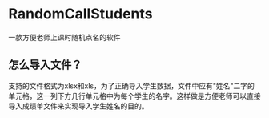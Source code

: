 # RandomCallStudents
一款方便老师上课时随机点名的软件

## 怎么导入文件？

支持的文件格式为xlsx和xls，为了正确导入学生数据，文件中应有"姓名"二字的单元格，这一列下方几行单元格中为每个学生的名字。这样做是方便老师可以直接导入成绩单文件来实现导入学生姓名的目的。
